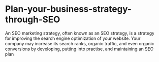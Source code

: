 # Plan-your-business-strategy-through-SEO
An SEO marketing strategy, often known as an SEO strategy, is a strategy for improving the search engine optimization of your website. Your company may increase its search ranks, organic traffic, and even organic conversions by developing, putting into practise, and maintaining an SEO plan
